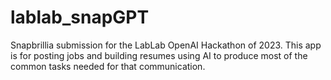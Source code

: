 # lablab_snapGPT
Snapbrillia submission for the LabLab OpenAI Hackathon of 2023. This app is for posting jobs and building resumes using AI to produce most of the common tasks needed for that communication.

